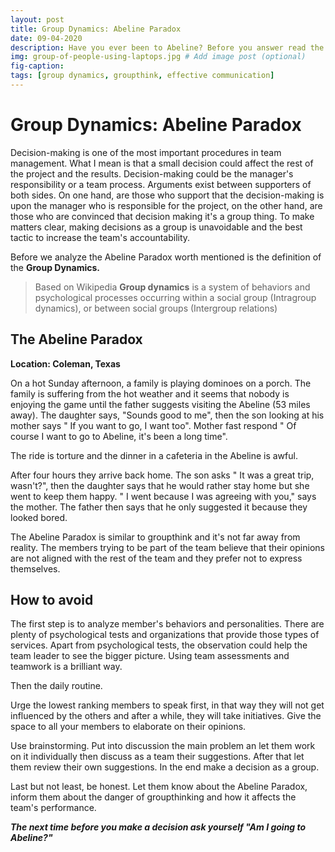 ```yaml
---
layout: post
title: Group Dynamics: Abeline Paradox 
date: 09-04-2020
description: Have you ever been to Abeline? Before you answer read the article! # Add post description (optional)
img: group-of-people-using-laptops.jpg # Add image post (optional)
fig-caption: 
tags: [group dynamics, groupthink, effective communication]
---
```



# Group Dynamics: Abeline Paradox

Decision-making is one of the most important procedures in team management. What I mean is that a small decision could affect the rest of the project and the results. Decision-making could be the manager's responsibility or a team process. Arguments exist between supporters of both sides. On one hand, are those who support that the decision-making is upon the manager who is responsible for the project, on the other hand, are those who are convinced that decision making it's a group thing. To make matters clear, making decisions as a group is unavoidable and the best tactic to increase the team's accountability. 

Before we analyze the Abeline Paradox worth mentioned is the definition of the **Group Dynamics.**  

>Based on Wikipedia **Group dynamics** is a system of behaviors and psychological processes occurring within a social group (Intragroup dynamics), or between social groups (Intergroup relations) 

## The Abeline Paradox 
**Location: Coleman, Texas**

On a hot Sunday afternoon, a family is playing dominoes on a porch. The family is suffering from the hot weather and it seems that nobody is enjoying the game until the father suggests visiting the Abeline (53 miles away). The daughter says, "Sounds good to me", then the son looking at his mother says " If you want to go, I want too". Mother fast respond " Of course I want to go to Abeline, it's been a long time". 

The ride is torture and the dinner in a cafeteria in the Abeline is awful. 

After four hours they arrive back home. The son asks " It was a great trip, wasn't?", then the daughter says that he would rather stay home but she went to keep them happy. " I went because I was agreeing with you," says the mother. The father then says that he only suggested it because they looked bored. 

The Abeline Paradox is similar to groupthink and it's not far away from reality. The members trying to be part of the team believe that their opinions are not aligned with the rest of the team and they prefer not to express themselves. 

## How to avoid 

The first step is to analyze member's behaviors and personalities. There are plenty of psychological tests and organizations that provide those types of services. Apart from psychological tests, the observation could help the team leader to see the bigger picture. Using team assessments and teamwork is a brilliant way. 

Then the daily routine.

Urge the lowest ranking members to speak first, in that way they will not get influenced by the others and after a while, they will take initiatives.  Give the space to all your members to elaborate on their opinions. 

Use brainstorming. Put into discussion the main problem an let them work on it individually then discuss as a team their suggestions. After that let them review their own suggestions. In the end make a decision as a group.

Last but not least, be honest. Let them know about the Abeline Paradox, inform them about the danger of groupthinking and how it affects the team's performance. 

***The next time before you make a decision ask yourself  "Am I going to Abeline?"***
